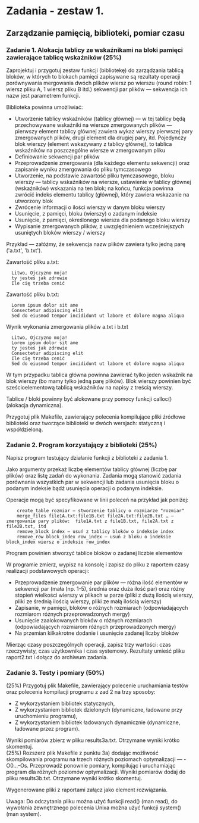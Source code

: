 # Zadania - zestaw 1.
## Zarządzanie pamięcią, biblioteki, pomiar czasu 

### Zadanie 1. Alokacja tablicy ze wskaźnikami na bloki pamięci zawierające  tablicę wskaźników (25%)

Zaprojektuj i przygotuj zestaw funkcji (bibliotekę) do zarządzania tablicą bloków, w których to blokach pamięci zapisywane są rezultaty operacji porównywania mergowania dwóch plików wiersz po wierszu (round robin: 1 wiersz pliku A, 1 wiersz pliku B itd.) sekwencji par plików  — sekwencja ich nazw jest parametrem funkcji.


Biblioteka powinna umożliwiać:
- Utworzenie tablicy wskaźników (tablicy głównej) — w tej tablicy będą przechowywane wskaźniki na wiersze zmergowanych plików — pierwszy element tablicy głównej zawiera wykaz wierszy pierwszej pary zmergowanych plików, drugi element dla drugiej pary, itd. Pojedynczy blok wierszy (element wskazywany z tablicy głównej), to tablica wskaźników na poszczególne wiersze w zmergowanym pliku
- Definiowanie sekwencji par plików
- Przeprowadzenie zmergowania (dla każdego elementu sekwencji) oraz zapisanie wyniku zmergowania do pliku tymczasowego
- Utworzenie, na podstawie zawartość pliku tymczasowego, bloku wierszy — tablicy wskaźników na wiersze, ustawienie w tablicy głównej (wskaźników) wskazania na ten blok; na końcu, funkcja powinna zwrócić indeks elementu tablicy (głównej), który zawiera wskazanie na utworzony blok
- Zwrócenie informacji o ilości wierszy w danym bloku wierszy
- Usunięcie, z pamięci, bloku (wierszy) o zadanym indeksie
- Usunięcie, z pamięci, określonego wiersza dla podanego bloku wierszy
- Wypisanie zmergowanych plików, z uwzględnieniem wcześniejszych usuniętych bloków wierszy / wierszy


Przykład — załóżmy, że sekwencja nazw plików zawiera tylko jedną parę ('a.txt', 'b.txt').

Zawartość pliku a.txt:
```
  Litwo, Ojczyzno moja!  
  ty jesteś jak zdrowie  
  Ile cię trzeba cenić  
```
Zawartość pliku b.txt:
```
  Lorem ipsum dolor sit ame   
  Consectetur adipiscing elit  
  Sed do eiusmod tempor incididunt ut labore et dolore magna aliqua  
```

Wynik wykonania zmergowania plików a.txt i b.txt
```
  Litwo, Ojczyzno moja!  
  Lorem ipsum dolor sit ame   
  ty jesteś jak zdrowie  
  Consectetur adipiscing elit   
  Ile cię trzeba cenić  
  Sed do eiusmod tempor incididunt ut labore et dolore magna aliqua  
```

W tym przypadku tablica główna powinna zawierać tylko jeden wskaźnik na  blok wierszy (bo mamy tylko jedną parę plików).  Blok wierszy powinien być sześcioelementową tablicą wskaźników na napisy z treścią wierszy.

Tablice / bloki powinny być alokowane przy pomocy funkcji calloc() (alokacja dynamiczna).

Przygotuj plik Makefile, zawierający polecenia kompilujące pliki źródłowe biblioteki oraz tworzące biblioteki w dwóch wersjach: statyczną i współdzieloną.

### Zadanie 2. Program korzystający z biblioteki (25%)

Napisz program testujący działanie funkcji z biblioteki z zadania 1.

Jako argumenty przekaż liczbę elementów tablicy głównej (liczbę par plików) oraz listę zadań do wykonania. Zadania mogą stanowić zadania porównania wszystkich par w sekwencji lub zadania usunięcia bloku o podanym indeksie bądź usunięcia operacji o podanym indeksie.

Operacje mogą być specyfikowane w linii poleceń na przykład jak poniżej:
```
    create_table rozmiar — stworzenie tablicy o rozmiarze "rozmiar"
    merge_files file1A.txt:file1B.txt file2A.txt:file2B.txt … — zmergowanie pary plików:  file1A.txt z file1B.txt, file2A.txt z file2B.txt, itd
    remove_block index — usuń z tablicy bloków o indeksie index
    remove_row block_index row_index — usuń z bloku o indeksie block_index wiersz o indeksie row_index
```

Program powinien stworzyć tablice bloków o zadanej liczbie elementów

W programie zmierz, wypisz na konsolę i zapisz  do pliku z raportem  czasy realizacji podstawowych operacji:
- Przeprowadzenie zmergowanie par plików — różna ilość elementów w sekwencji par (mała (np. 1-5), średnia oraz duża ilość par) oraz różny stopień wielkości wierszy w plikach w parze (pliki z dużą ilością wierszy, pliki ze średnią ilością wierszy, pliki ze małą ilością wierszy)
- Zapisanie, w pamięci, bloków o różnych rozmiarach (odpowiadających rozmiarom różnych przeprowadzonych mergy)
- Usunięcie zaalokowanych bloków o różnych rozmiarach  (odpowiadających rozmiarom różnych przeprowadzonych mergy)
- Na przemian  kilkakrotne dodanie i usunięcie zadanej liczby bloków 

Mierząc czasy poszczególnych operacji, zapisz trzy wartości: czas rzeczywisty, czas użytkownika i czas systemowy. Rezultaty umieść pliku raport2.txt i dołącz do archiwum zadania.
### Zadanie 3. Testy i pomiary (50%)

(25%) Przygotuj plik Makefile, zawierający polecenie uruchamiania testów oraz polecenia kompilacji programu z zad 2 na trzy sposoby:
- Z wykorzystaniem bibliotek statycznych,  
- Z wykorzystaniem bibliotek dzielonych (dynamiczne, ładowane przy uruchomieniu programu),  
- Z wykorzystaniem bibliotek ładowanych dynamicznie (dynamiczne, ładowane przez program).   

Wyniki pomiarów zbierz w pliku results3a.txt. Otrzymane wyniki krótko skomentuj.  
(25%) Rozszerz plik Makefile z punktu 3a) dodając możliwość skompilowania programu na trzech różnych  poziomach optymalizacji — -O0…-Os. Przeprowadź ponownie pomiary, kompilując i uruchamiając program dla różnych poziomów optymalizacji.
Wyniki pomiarów dodaj do pliku results3b.txt. Otrzymane wyniki krótko skomentuj.

Wygenerowane pliki z raportami załącz jako element rozwiązania.

Uwaga: Do odczytania pliku można użyć funkcji read() (man read), do wywołania zewnętrznego polecenia Unixa można użyć funkcji system() (man system).
